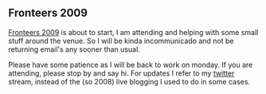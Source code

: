 <article><h2>Fronteers 2009</h2><p><a href="http://fronteers.nl/congres/2009">Fronteers 2009</a> is about to start, I am attending and helping with some small stuff around the venue. So I will be kinda incommunicado and not be returning email's any sooner than usual.</p><p>Please have some patience as I will be back to work on monday. If you are attending, please stop by and say hi. For updates I refer to my <a href="http://twitter.com/wnas">twitter</a> stream, instead of the (so 2008) live blogging I used to do in some cases.</p></article>